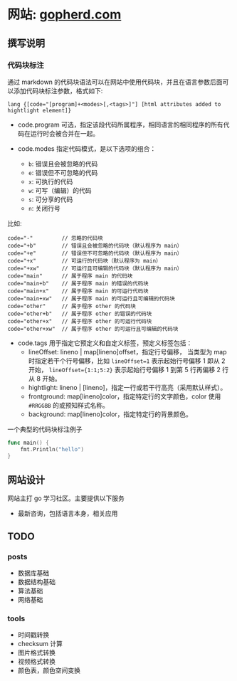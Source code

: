 网站: [gopherd.com](gopherd.com)
================================

撰写说明
--------

### 代码块标注

通过 markdown 的代码块语法可以在网站中使用代码块，并且在语言参数后面可以添加代码块标注参数，格式如下:

```
lang {[code="[program]+<modes>[,<tags>]"] [html attributes added to hightlight element]}
```

* code.program 可选，指定该段代码所属程序，相同语言的相同程序的所有代码在运行时会被合并在一起。

* code.modes 指定代码模式，是以下选项的组合：
	- `b`: 错误且会被忽略的代码
	- `e`: 错误但不可忽略的代码
	- `x`: 可执行的代码
	- `w`: 可写（编辑）的代码
	- `s`: 可分享的代码
	- `n`: 关闭行号

比如:

```
code="-"         // 忽略的代码块
code="+b"        // 错误且会被忽略的代码块（默认程序为 main）
code="+e"        // 错误但不可忽略的代码块（默认程序为 main）
code="+x"        // 可运行的代码块（默认程序为 main）
code="+xw"       // 可运行且可编辑的代码块（默认程序为 main）
code="main"      // 属于程序 main 的代码块
code="main+b"    // 属于程序 main 的错误的代码块
code="main+x"    // 属于程序 main 的可运行代码块
code="main+xw"   // 属于程序 main 的可运行且可编辑的代码块
code="other"     // 属于程序 other 的代码块
code="other+b"   // 属于程序 other 的错误的代码块
code="other+x"   // 属于程序 other 的可运行代码块
code="other+xw"  // 属于程序 other 的可运行且可编辑的代码块
```

* code.tags 用于指定它预定义和自定义标签，预定义标签包括：
	- lineOffset: lineno | map[lineno]offset，指定行号偏移，
		当类型为 map 时指定若干个行号偏移，比如
		`lineOffset=1` 表示起始行号偏移 1 即从 2 开始，
		`lineOffset={1:1;5:2}` 表示起始行号偏移 1 到第 5 行再偏移 2 行从 8 开始。
	- hightlight: lineno | [lineno]，指定一行或若干行高亮（采用默认样式）。
	- frontground: map[lineno]color，指定特定行的文字颜色，color 使用 `#RRGGBB` 的或预知样式名称。
	- background: map[lineno]color，指定特定行的背景颜色。

一个典型的代码块标注例子

```go {code="+x"}
func main() {
	fmt.Println("hello")
}
```

网站设计
--------

网站主打 go 学习社区。主要提供以下服务

* 最新咨询，包括语言本身，相关应用 

TODO
----

### posts

* 数据库基础
* 数据结构基础
* 算法基础
* 网络基础

### tools

* 时间戳转换
* checksum 计算
* 图片格式转换
* 视频格式转换
* 颜色表，颜色空间变换
